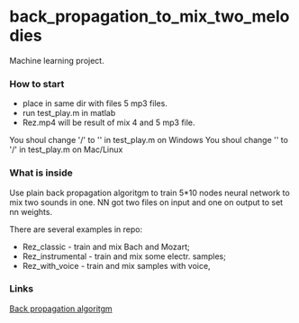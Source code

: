 # back_propagation_to_mix_two_melodies
Machine learning project.


### How to start
- place in same dir with files 5 mp3 files.
- run test_play.m in matlab
- Rez.mp4 will be result of mix 4 and 5 mp3 file.

You shoul change '/' to '\' in test_play.m on Windows
You shoul change '\' to '/' in test_play.m on Mac/Linux

### What is inside

Use plain back propagation algoritgm to train  5*10 nodes neural network to mix two sounds in one. NN got two files on input and one on output to set nn weights.

There are several examples in repo:

- Rez_classic - train and mix Bach and Mozart;
- Rez_instrumental - train and mix some electr. samples;
- Rez_with_voice - train and mix samples with voice,

### Links
[Back propagation algoritgm](https://en.wikipedia.org/wiki/Backpropagation)